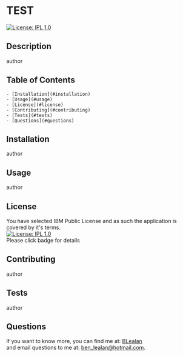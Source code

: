 # TEST 

  [![License: IPL 1.0](https://img.shields.io/badge/License-IPL%201.0-blue.svg)](https://www.ibm.com/docs/en/linux-on-z?topic=examples-common-public-license-v10)

  ## Description

  author

  ## Table of Contents

    - [Installation](#installation)  
    - [Usage](#usage)  
    - [License](#license)  
    - [Contributing](#contributing)  
    - [Tests](#tests)  
    - [Questions](#questions)  

  ## Installation

  author

  ## Usage

  author

  ## License

  You have selected IBM Public License and as such the application is covered by it's terms.  
  [![License: IPL 1.0](https://img.shields.io/badge/License-IPL%201.0-blue.svg)](https://www.ibm.com/docs/en/linux-on-z?topic=examples-common-public-license-v10)  
  Please click badge for details

  ## Contributing

  author

  ## Tests

  author

  ## Questions

  If you want to know more, you can find me at: [BLealan](www.github.com/BLealan)  
  and email questions to me at: ben_lealan@hotmail.com.
